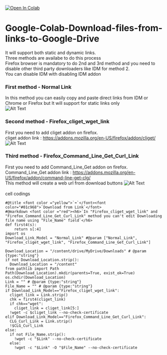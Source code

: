 <a href="https://colab.research.google.com/github/MagMithu17/Google-Colab-Download-any-links-to-Google-Drive/blob/main/Download_files_from_links.ipynb">
  <img src="https://colab.research.google.com/assets/colab-badge.svg" alt="Open In Colab"/>
</a><br>

# Google-Colab-Download-files-from-links-to-Google-Drive
It will support both static and dynamic links.<br>
Three methods are availabe to do this process<br>
Firefox browser is mandatory to do 2nd and 3rd method and you need to disable other third party downloaders like IDM for method 2.<br>
You can disable IDM with disabling IDM addon

### First method - Normal Link
In this method you can easily copy and paste direct links from IDM or Chrome or Firefox but It will support for static links only<br>
![Alt Text](https://i.ibb.co/vLj1bXR/Normal-link-download-using-IDM.gif)

### Second method - Firefox_cliget_wget_link         
First you need to add cliget addon on firefox.<br> cliget addon link : https://addons.mozilla.org/en-US/firefox/addon/cliget/<br>
![Alt Text](https://i.ibb.co/QDr1QNq/Firefox-CLI-get-download.gif)


### Third method - Firefox_Command_Line_Get_Curl_Link
First you need to add Command_Line_Get addon on firefox.<br> Command_Line_Get addon link : https://addons.mozilla.org/en-US/firefox/addon/command-line-get-clg/<br>
This method will create a web url from download buttons 
![Alt Text](https://i.ibb.co/tLnYyr2/Command-Line-Get-download.gif)
<br><br>
cell codings <br>
```
#@title <font color ="yellow">`⬅`</font><font color="#01c968">`Download from Link`</font>
#@markdown <font color ="red"><h6>`In "Firefox_cliget_wget_link" and "Firefox_Command_Line_Get_Curl_Link" method you can't edit Downloading file name using "File_Name" field`</h6>
def first4(s):
    return s[:4]
import os
Download_Link_Model = "Normal_Link" #@param ["Normal_Link", "Firefox_cliget_wget_link", "Firefox_Command_Line_Get_Curl_Link"] 

Download_Location = "/content/drive/MyDrive/Downloads" # @param {type:"string"}
if not Download_Location.strip():
  Download_Location = "/content"
from pathlib import Path
Path(Download_Location).mkdir(parents=True, exist_ok=True)
os.chdir(Download_Location)
Link = "" # @param {type:"string"}
File_Name = "" # @param {type:"string"}
if Download_Link_Model=="Firefox_cliget_wget_link":
  cliget_link = Link.strip()
  chk = first4(cliget_link)
  if chk=="wget":
    cliget_link = cliget_link[5:]  
  !wget -c $cliget_link --no-check-certificate
elif Download_Link_Model=="Firefox_Command_Line_Get_Curl_Link":
  CLG_Curl_Link = Link.strip()
  !$CLG_Curl_Link
else:
  if not File_Name.strip(): 
    !wget -c "$Link" --no-check-certificate
  else:  
    !wget -c "$Link" -O "$File_Name" --no-check-certificate
```
